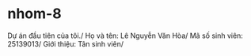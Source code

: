 # nhom-8
Dự án đầu tiên của tôi./
Họ và tên: Lê Nguyễn Văn Hòa/
Mã số sinh viên: 25139013/
Giới thiệu: Tân sinh viên/